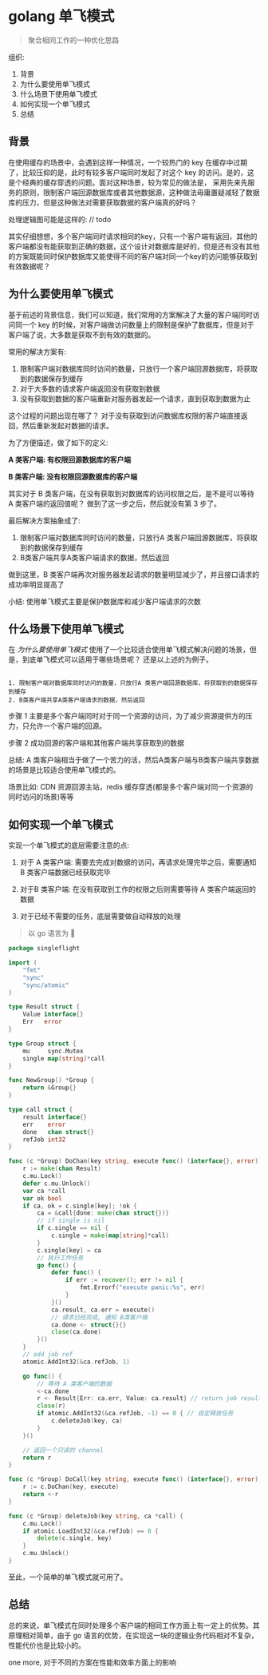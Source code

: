 # golang 单飞模式
> 聚合相同工作的一种优化思路

组织:

1. 背景
2. 为什么要使用单飞模式
3. 什么场景下使用单飞模式
4. 如何实现一个单飞模式
5. 总结

## 背景
在使用缓存的场景中，会遇到这样一种情况，一个较热门的 key 在缓存中过期了，比较压抑的是，此时有较多客户端同时发起了对这个 key 的访问。是的，这是个经典的缓存穿透的问题。面对这种场景，较为常见的做法是， 采用先来先服务的原则，限制客户端回源数据库或者其他数据源，这种做法毋庸置疑减轻了数据库的压力，但是这种做法对需要获取数据的客户端真的好吗？

处理逻辑图可能是这样的: // todo 

其实仔细想想，多个客户端同时请求相同的key，只有一个客户端有返回，其他的客户端都没有能获取到正确的数据，这个设计对数据库是好的，但是还有没有其他的方案既能同时保护数据库又能使得不同的客户端对同一个key的访问能够获取到有效数据呢？

## 为什么要使用单飞模式

基于前述的背景信息，我们可以知道，我们常用的方案解决了大量的客户端同时访问同一个 key 的时候，对客户端做访问数量上的限制是保护了数据库，但是对于客户端了说，大多数是获取不到有效的数据的。

常用的解决方案有:
1. 限制客户端对数据库同时访问的数量，只放行一个客户端回源数据库，将获取到的数据保存到缓存
2. 对于大多数的请求客户端返回没有获取到数据
3. 没有获取到数据的客户端重新对服务器发起一个请求，直到获取到数据为止

这个过程的问题出现在哪了？
对于没有获取到访问数据库权限的客户端直接返回，然后重新发起对数据的请求。

为了方便描述，做了如下的定义:

**A 类客户端: 有权限回源数据库的客户端**

**B 类客户端: 没有权限回源数据库的客户端**

其实对于 B 类客户端，在没有获取到对数据库的访问权限之后，是不是可以等待 A 类客户端的返回值呢？
做到了这一步之后，然后就没有第 3 步了。

最后解决方案抽象成了:

1. 限制客户端对数据库同时访问的数量，只放行A 类客户端回源数据库，将获取到的数据保存到缓存
2. B类客户端共享A类客户端请求的数据，然后返回

做到这里，B 类客户端再次对服务器发起请求的数量明显减少了，并且接口请求的成功率明显提高了

小结: 使用单飞模式主要是保护数据库和减少客户端请求的次数

## 什么场景下使用单飞模式

在 *为什么要使用单飞模式* 使用了一个比较适合使用单飞模式解决问题的场景，但是，到底单飞模式可以适用于哪些场景呢？ 还是以上述的为例子。

``` text

1. 限制客户端对数据库同时访问的数量，只放行A 类客户端回源数据库，将获取到的数据保存到缓存
2. B类客户端共享A类客户端请求的数据，然后返回
```

步骤 1 主要是多个客户端同时对于同一个资源的访问，为了减少资源提供方的压力，只允许一个客户端的回源。

步骤 2 成功回源的客户端和其他客户端共享获取到的数据

总结: A 类客户端相当于做了一个苦力的活，然后A类客户端与B类客户端共享数据的场景是比较适合使用单飞模式的。

场景比如: CDN 资源回源主站，redis 缓存穿透(都是多个客户端对同一个资源的同时访问的场景)等等


## 如何实现一个单飞模式

实现一个单飞模式的底层需要注意的点: 
1. 对于 A 类客户端: 需要去完成对数据的访问，再请求处理完毕之后，需要通知 B 类客户端数据已经获取完毕

2. 对于B 类客户端: 在没有获取到工作的权限之后则需要等待 A 类客户端返回的数据

3. 对于已经不需要的任务，底层需要做自动释放的处理

> 以 go 语言为 🌰

```go
package singleflight

import (
	"fmt"
	"sync"
	"sync/atomic"
)

type Result struct {
	Value interface{}
	Err   error
}

type Group struct {
	mu     sync.Mutex       
	single map[string]*call 
}

func NewGroup() *Group {
	return &Group{}
}

type call struct {
	result interface{}   
	err    error        
	done   chan struct{} 
	refJob int32        
}

func (c *Group) DoChan(key string, execute func() (interface{}, error)) <-chan Result {
	r := make(chan Result)
	c.mu.Lock()
	defer c.mu.Unlock()
	var ca *call
	var ok bool
	if ca, ok = c.single[key]; !ok {
		ca = &call{done: make(chan struct{})}
		// if single is nil
		if c.single == nil {
			c.single = make(map[string]*call)
		}
		c.single[key] = ca
		// 执行工作任务
		go func() {
			defer func() {
				if err := recover(); err != nil {
					fmt.Errorf("execute panic:%s", err)
				}
			}()
			ca.result, ca.err = execute()
            // 请求已经完成, 通知 B类客户端
			ca.done <- struct{}{}
			close(ca.done)
		}()
	}
	// add job ref
	atomic.AddInt32(&ca.refJob, 1)

	go func() {
        // 等待 A 类客户端的数据
		<-ca.done
		r <- Result{Err: ca.err, Value: ca.result} // return job result
		close(r)
		if atomic.AddInt32(&ca.refJob, -1) == 0 { // 自定释放任务
			c.deleteJob(key, ca)
		}
	}()

    // 返回一个只读的 channel 
	return r
}

func (c *Group) DoCall(key string, execute func() (interface{}, error)) Result {
	r := c.DoChan(key, execute)
	return <-r
}

func (c *Group) deleteJob(key string, ca *call) {
	c.mu.Lock()
	if atomic.LoadInt32(&ca.refJob) == 0 {
		delete(c.single, key)
	}
	c.mu.Unlock()
}

```
至此，一个简单的单飞模式就可用了。

## 总结 

总的来说，单飞模式在同时处理多个客户端的相同工作方面上有一定上的优势。其原理相对简单，由于 go 语言的优势，在实现这一块的逻辑业务代码相对不复杂，性能代价也是比较小的。


one more,
对于不同的方案在性能和效率方面上的影响
